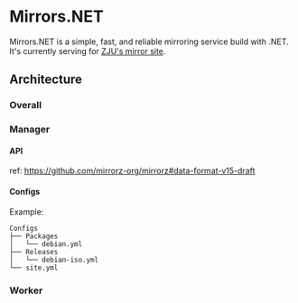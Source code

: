 # Mirrors.NET

Mirrors.NET is a simple, fast, and reliable mirroring service build with .NET. It's currently serving for [ZJU's mirror site](http://mirrors.zju.edu.cn).

## Architecture

### Overall

### Manager

#### API

ref: https://github.com/mirrorz-org/mirrorz#data-format-v15-draft

#### Configs

Example:

```text
Configs
├── Packages
│   └── debian.yml
├── Releases
│   └── debian-iso.yml
└── site.yml
```

### Worker

